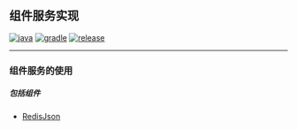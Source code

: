 ## 组件服务实现

[![java](https://img.shields.io/badge/java-1.8-brightgreen.svg?style=flat&logo=java)](https://www.oracle.com/java/technologies/javase-downloads.html)
[![gradle](https://img.shields.io/badge/gradle-7.2-brightgreen.svg?style=flat&logo=gradle)](https://docs.gradle.org/7.2/userguide/installation.html)
[![release](https://img.shields.io/badge/release-1.0.0-blue.svg)]()

---

### 组件服务的使用

##### *包括组件*
- [RedisJson](https://github.com/kdl1217/component-service-achieve/redis-json-achieve)

